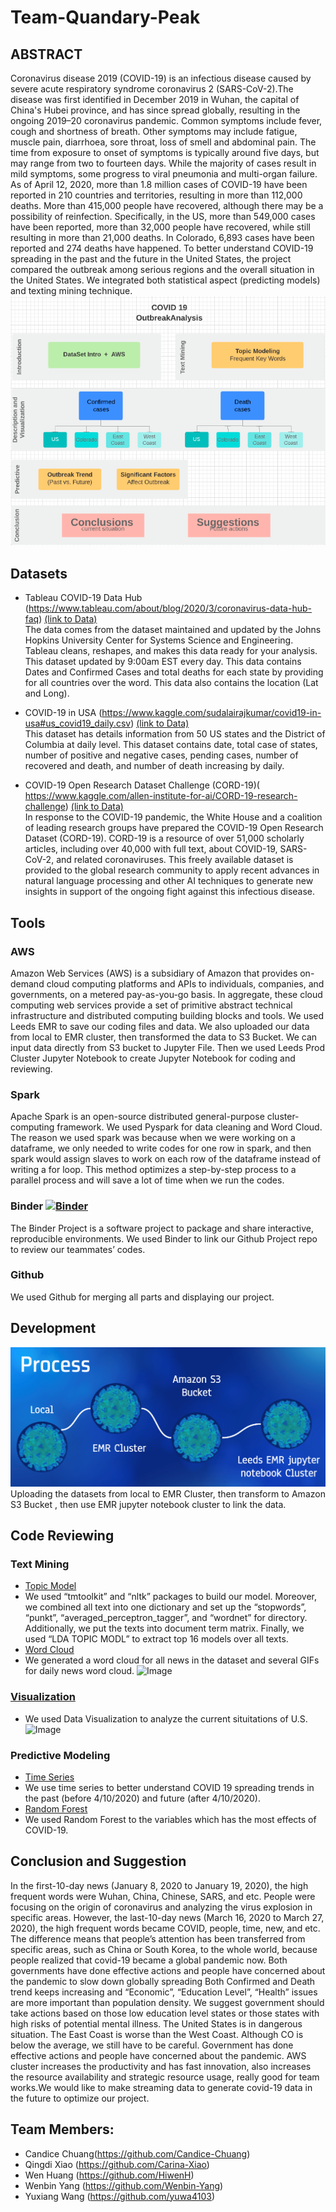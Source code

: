 # Team-Quandary-Peak

## ABSTRACT
Coronavirus disease 2019 (COVID-19) is an infectious disease caused by severe acute respiratory syndrome coronavirus 2 (SARS-CoV-2).The disease was first identified in December 2019 in Wuhan, the capital of China's Hubei province, and has since spread globally, resulting in the ongoing 2019–20 coronavirus pandemic. Common symptoms include fever, cough and shortness of breath. Other symptoms may include fatigue, muscle pain, diarrhoea, sore throat, loss of smell and abdominal pain. The time from exposure to onset of symptoms is typically around five days, but may range from two to fourteen days. While the majority of cases result in mild symptoms, some progress to viral pneumonia and multi-organ failure. As of April 12, 2020, more than 1.8 million cases of COVID-19 have been reported in 210 countries and territories, resulting in more than 112,000 deaths. More than 415,000 people have recovered, although there may be a possibility of reinfection. Specifically, in the US, more than 549,000 cases have been reported, more than 32,000 people have recovered, while still resulting in more than 21,000 deaths. In Colorado, 6,893 cases have been reported and 274 deaths have happened. 
To better understand COVID-19 spreading in the past and the future in the United States, the project compared the outbreak among serious regions and the overall situation in the United States. We integrated both statistical aspect (predicting models) and texting mining technique. 
![Image](https://github.com/MSBX5420/Team-Quandary-Peak/blob/master/Docs/Purpose.png)

## Datasets
- Tableau COVID-19 Data Hub (https://www.tableau.com/about/blog/2020/3/coronavirus-data-hub-faq) [(link to Data)](https://github.com/MSBX5420/Team-Quandary-Peak/tree/master/Data)<br>
The data comes from the dataset maintained and updated by the Johns Hopkins University Center for Systems Science and Engineering. Tableau cleans, reshapes, and makes this data ready for your analysis. This dataset updated by 9:00am EST every day. This data contains Dates and Confirmed Cases and total deaths for each state by providing for all countries over the word. This data also contains the location (Lat and Long).

- COVID-19 in USA (https://www.kaggle.com/sudalairajkumar/covid19-in-usa#us_covid19_daily.csv) [(link to Data)](https://github.com/MSBX5420/Team-Quandary-Peak/tree/master/Data)<br>
This dataset has details information from 50 US states and the District of Columbia at daily level. This dataset contains date, total case of states, number of positive and negative cases, pending cases, number of recovered and death, and number of death increasing by daily. 

- COVID-19 Open Research Dataset Challenge (CORD-19)( https://www.kaggle.com/allen-institute-for-ai/CORD-19-research-challenge) [(link to Data)](https://github.com/MSBX5420/Team-Quandary-Peak/tree/master/Data)<br>
In response to the COVID-19 pandemic, the White House and a coalition of leading research groups have prepared the COVID-19 Open Research Dataset (CORD-19). CORD-19 is a resource of over 51,000 scholarly articles, including over 40,000 with full text, about COVID-19, SARS-CoV-2, and related coronaviruses. This freely available dataset is provided to the global research community to apply recent advances in natural language processing and other AI techniques to generate new insights in support of the ongoing fight against this infectious disease.

## Tools
### AWS	<br>
Amazon Web Services (AWS) is a subsidiary of Amazon that provides on-demand cloud computing platforms and APIs to individuals, companies, and governments, on a metered pay-as-you-go basis. In aggregate, these cloud computing web services provide a set of primitive abstract technical infrastructure and distributed computing building blocks and tools. We used Leeds EMR to save our coding files and data. We also uploaded our data from local to EMR cluster, then transformed the data to S3 Bucket. We can input data directly from S3 bucket to Jupyter File. Then we used Leeds Prod Cluster Jupyter Notebook to create Jupyter Notebook for coding and reviewing.
### Spark<br>
Apache Spark is an open-source distributed general-purpose cluster-computing framework. We used Pyspark for data cleaning and Word Cloud. The reason we used spark was because when we were working on a dataframe, we only needed to write codes for one row in spark, and then spark would assign slaves to work on each row of the dataframe instead of writing a for loop. This method optimizes a step-by-step process to a parallel process and will save a lot of time when we run the codes.
### Binder [![Binder](https://mybinder.org/badge_logo.svg)](https://mybinder.org/v2/gh/MSBX5420/Team-Quandary-Peak/master)<br>
The Binder Project is a software project to package and share interactive, reproducible environments. We used Binder to link our Github Project repo to review our teammates’ codes.
### Github<br>
We used Github for merging all parts and displaying our project.

## Development
![Image](https://github.com/MSBX5420/Team-Quandary-Peak/blob/master/Docs/Process.png)
Uploading the datasets from local to EMR Cluster, then transform to Amazon S3 Bucket , then use EMR jupyter notebook cluster to link the data.

## Code Reviewing
### Text Mining
- [Topic Model](https://github.com/MSBX5420/Team-Quandary-Peak/tree/master/Text%20Mining/Topic%20Modeling)
 - We used “tmtoolkit” and “nltk” packages to build our model. Moreover, we combined all text into one dictionary and set up the “stopwords”, “punkt”, “averaged_perceptron_tagger”, and “wordnet” for directory.  Additionally, we put the texts into document term matrix. Finally, we used “LDA TOPIC MODL” to extract top 16 models over all texts.
- [Word Cloud](https://github.com/MSBX5420/Team-Quandary-Peak/tree/master/Text%20Mining/Word%20Count)
 - We generated a word cloud for all news in the dataset and several GIFs for daily news word cloud.
 ![Image](https://github.com/MSBX5420/Team-Quandary-Peak/blob/master/Text%20Mining/Word%20Count/freq_word_plot_1.gif)
### [Visualization](https://github.com/MSBX5420/Team-Quandary-Peak/tree/master/Data%20Visualization)
 - We used Data Visualization to analyze the current situitations of U.S.
  ![Image](https://github.com/MSBX5420/Team-Quandary-Peak/blob/master/Data%20Visualization/Plots/Apr-27-2020%2014-29-20.gif)
### Predictive Modeling 
- [Time Series](https://github.com/MSBX5420/Team-Quandary-Peak/tree/master/Time%20Series)
 - We use time series to better understand COVID 19 spreading trends in the past (before 4/10/2020) and future (after 4/10/2020).
- [Random Forest](https://github.com/MSBX5420/Team-Quandary-Peak/tree/master/Random%20Forest)
 - We used Random Forest to the variables which has the most effects of COVID-19. 


## Conclusion and Suggestion<br>
In the first-10-day news (January 8, 2020 to January 19, 2020), the high frequent words were Wuhan, China, Chinese, SARS, and etc. People were focusing on the origin of coronavirus and analyzing the virus explosion in specific areas. However, the last-10-day news (March 16, 2020 to March 27, 2020), the high frequent words became COVID, people, time, new, and etc. The difference means that people’s attention has been transferred from specific areas, such as China or South Korea, to the whole world, because people realized that covid-19 became a global pandemic now. Both governments have done effective actions and people have concerned about the pandemic to slow down globally spreading
Both Confirmed and Death trend keeps increasing and “Economic”, “Education Level”, “Health” issues are more important than population density. We suggest government should take actions based on those low education level states or those states with high risks of potential mental illness. 
The United States is in dangerous situation. The East Coast is worse than the West Coast. Although CO is below the average, we still have to be careful. Government has done effective actions and people have concerned about the pandemic.
AWS cluster increases the productivity and has fast innovation, also increases the resource availability and strategic resource usage, really good for team works.We would like to make streaming data to generate covid-19 data in the future to optimize our project.

## Team Members:
- Candice Chuang(https://github.com/Candice-Chuang)
- Qingdi Xiao (https://github.com/Carina-Xiao)
- Wen Huang (https://github.com/HiwenH)
- Wenbin Yang (https://github.com/Wenbin-Yang)
- Yuxiang Wang (https://github.com/yuwa4103)

